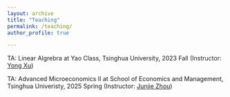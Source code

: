 ```yaml
---
layout: archive
title: "Teaching"
permalink: /teaching/
author_profile: true

---
```


TA: Linear Algrebra at Yao Class, Tsinghua University, 2023 Fall (Instructor: [Yong Xu](<https://iiis.tsinghua.edu.cn/zh/xuy/>))

TA: Advanced Microeconomics II at School of Economics and Management, Tsinghua Univeristy, 2025 Spring (Instructor: [Junjie Zhou](<https://zhoujunjie.weebly.com/>))
